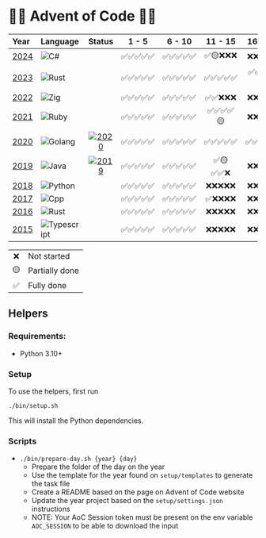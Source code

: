 # 🎄🎅 Advent of Code 🎅🎄

| Year                   | Language                                                      |                                                                                      Status                                                                                       |   1 - 5    |   6 - 10   |  11 - 15   |  16 - 20   |  21 - 25   |
| :--------------------- | :------------------------------------------------------------ | :-------------------------------------------------------------------------------------------------------------------------------------------------------------------------------: | :--------: | :--------: | :--------: | :--------: | :--------: |
| [2024](2024/README.md) | ![C#](https://img.shields.io/badge/C%23-blue)                 |                                                                                                                                                                                   | ✅✅✅✅✅ | ✅✅✅✅✅ | ✅🟡❌❌❌ | ❌❌❌❌❌ | ❌❌❌❌❌ |
| [2023](2023/README.md) | ![Rust](https://img.shields.io/badge/Rust-A72145)             |                                                                                                                                                                                   | ✅✅✅✅✅ | ✅✅✅✅✅ | ✅✅✅✅✅ | ✅✅✅🟡❌ | ❌❌❌❌❌ |
| [2022](2022/README.md) | ![Zig](https://img.shields.io/badge/Zig-orange)               |                                                                                                                                                                                   | ✅✅✅✅✅ | ✅✅✅✅✅ | ✅✅❌❌❌ | ❌❌❌❌❌ | ❌❌❌❌❌ |
| [2021](2021/README.md) | ![Ruby](https://img.shields.io/badge/Ruby-CC342D)             |                                                                                                                                                                                   | ✅✅✅✅✅ | ✅✅✅✅✅ | ✅✅✅✅🟡 | ❌❌❌❌❌ | ❌❌❌❌❌ |
| [2020](2020/README.md) | ![Golang](https://img.shields.io/badge/Go-79D4FD)             | [![2020](https://github.com/augustoccesar/adventofcode/actions/workflows/test-2020.yml/badge.svg)](https://github.com/augustoccesar/adventofcode/actions/workflows/test-2020.yml) | ✅✅✅✅✅ | ✅✅✅✅✅ | ✅✅✅✅✅ | ✅✅✅✅✅ | ✅✅✅✅✅ |
| [2019](2019/README.md) | ![Java](https://img.shields.io/badge/Java-F0931C)             | [![2019](https://github.com/augustoccesar/adventofcode/actions/workflows/test-2019.yml/badge.svg)](https://github.com/augustoccesar/adventofcode/actions/workflows/test-2019.yml) | ✅✅✅✅✅ | ✅✅✅✅✅ | ✅🟡✅✅❌ | ❌❌❌❌❌ | ❌❌❌❌❌ |
| [2018](2018/README.md) | ![Python](https://img.shields.io/badge/Python-F7CA3E)         |                                                                                                                                                                                   | ✅✅✅✅✅ | ✅✅✅✅✅ | ❌❌❌❌❌ | ❌❌❌❌❌ | ❌❌❌❌❌ |
| [2017](2017/README.md) | ![Cpp](https://img.shields.io/badge/C++-00427E)               |                                                                                                                                                                                   | ✅✅✅✅✅ | ✅✅✅✅✅ | ✅❌❌❌❌ | ❌❌❌❌❌ | ❌❌❌❌❌ |
| [2016](2016/README.md) | ![Rust](https://img.shields.io/badge/Rust-A72145)             |                                                                                                                                                                                   | ✅✅✅✅✅ | ✅✅✅✅✅ | ❌❌❌❌❌ | ❌❌❌❌❌ | ❌❌❌❌❌ |
| [2015](2015/README.md) | ![Typescript](https://img.shields.io/badge/Typescript-3178C6) |                                                                                                                                                                                   | ✅✅✅✅✅ | ✅✅✅✅✅ | ❌❌❌❌❌ | ❌❌❌❌❌ | ❌❌❌❌❌ |

<table>
    <tr>
        <td align="center">❌</td>
        <td align="left">Not started</td>
    </tr>
    <tr>
        <td align="center">🟡</td>
        <td align="left">Partially done</td>
    </tr>
    <tr>
        <td align="center">✅</td>
        <td align="left">Fully done</td>
    </tr>
</table>

## Helpers

### Requirements:

- Python 3.10+

### Setup

To use the helpers, first run

```shell
./bin/setup.sh
```

This will install the Python dependencies.

### Scripts

- `./bin/prepare-day.sh {year} {day}`
  - Prepare the folder of the day on the year
  - Use the template for the year found on `setup/templates` to generate the task file
  - Create a README based on the page on Advent of Code website
  - Update the year project based on the `setup/settings.json` instructions
  - NOTE: Your AoC Session token must be present on the env variable `AOC_SESSION` to be able to download the input
